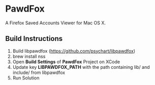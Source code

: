 # PawdFox

A Firefox Saved Accounts Viewer for Mac OS X.

## Build Instructions

 1. Build libpawdfox (https://github.com/psychart/libpawdfox)
 2. brew install nss
 3. Open **Build Settings** of **PawdFox** Project on XCode
 4. Update key **LIBPAWDFOX_PATH** with the path containing lib/ and include/ from libpawdfox
 5. Run Solution 
